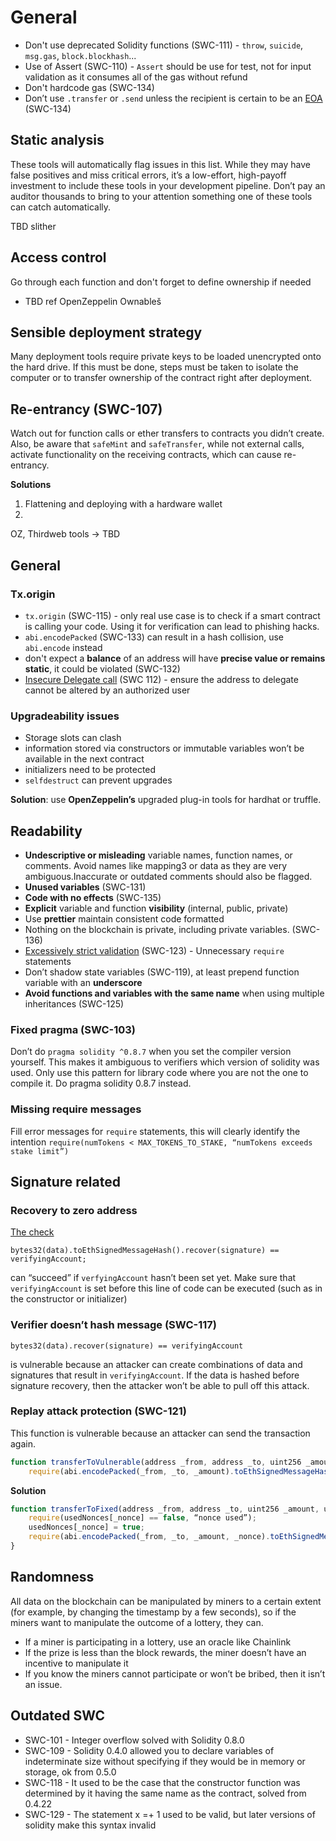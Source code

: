 
# General
- Don't use deprecated Solidity functions (SWC-111) - `throw`, `suicide`, `msg.gas`, `block.blockhash`... 
- Use of Assert (SWC-110) - `Assert` should be use for test, not for input validation as it consumes all of the gas without refund
- Don't hardcode gas (SWC-134)
- Don’t use `.transfer` or `.send` unless the recipient is certain to be an [EOA](https://consensys.net/diligence/blog/2019/09/stop-using-soliditys-transfer-now) (SWC-134)

## Static analysis
These tools will automatically flag issues in this list. While they may have false positives and miss critical errors, it’s a low-effort, high-payoff investment to include these tools in your development pipeline. Don’t pay an auditor thousands to bring to your attention something one of these tools can catch automatically.

TBD slither

## Access control
Go through each function and don't forget to define ownership if needed
- TBD ref OpenZeppelin Ownableš

## Sensible deployment strategy
Many deployment tools require private keys to be loaded unencrypted onto the hard drive. If this must be done, steps must be taken to isolate the computer or to transfer ownership of the contract right after deployment. 

## Re-entrancy (SWC-107)
Watch out for function calls or ether transfers to contracts you didn’t create. Also, be aware that `safeMint` and `safeTransfer`, while not external calls, activate functionality on the receiving contracts, which can cause re-entrancy.

**Solutions**
1. Flattening and deploying with a hardware wallet 
2.

OZ, Thirdweb tools -> TBD

## General
### Tx.origin 
- `tx.origin` (SWC-115) - only real use case is to check if a smart contract is calling your code. Using it for verification can lead to phishing hacks.
- `abi.encodePacked` (SWC-133) can result in a hash collision, use `abi.encode` instead
- don't expect a **balance** of an address will have **precise value or remains static**, it could be violated (SWC-132)
- [Insecure Delegate call](https://blog.solidityscan.com/security-issues-with-delegate-calls-4ae64d775b76) (SWC 112) - ensure the address to delegate cannot be altered by an authorized user

### Upgradeability issues
- Storage slots can clash
- information stored via constructors or immutable variables won’t be available in the next contract
- initializers need to be protected
- `selfdestruct` can prevent upgrades


**Solution**: use **OpenZeppelin’s** upgraded plug-in tools for hardhat or truffle.

## Readability
- **Undescriptive or misleading** variable names, function names, or comments. Avoid names like mapping3 or data as they are very ambiguous.Inaccurate or outdated comments should also be flagged.
- **Unused variables** (SWC-131)
- **Code with no effects** (SWC-135)
- **Explicit** variable and function **visibility** (internal, public, private)
- Use **prettier** maintain consistent code formatted
- Nothing on the blockchain is private, including private variables. (SWC-136)
- [Excessively strict validation](https://decrypt.co/98530/aku-ethereum-nft-launch-ends-with-34m-locked-in-flawed-smart-contract) (SWC-123) - Unnecessary `require` statements
- Don’t shadow state variables (SWC-119), at least prepend function variable with an **underscore**
- **Avoid functions and variables with the same name** when using multiple inheritances (SWC-125)

### Fixed pragma (SWC-103)
Don’t do `pragma solidity ^0.8.7` when you set the compiler version yourself. 
This makes it ambiguous to verifiers which version of solidity was used. 
Only use this pattern for library code where you are not the one to compile it. Do pragma solidity 0.8.7 instead.

### Missing require messages
Fill error messages for `require` statements, this will clearly identify the intention
`require(numTokens < MAX_TOKENS_TO_STAKE, “numTokens exceeds stake limit”)`

## Signature related
### Recovery to zero address
[The check](https://docs.openzeppelin.com/contracts/2.x/api/cryptography#ECDSA)
```
bytes32(data).toEthSignedMessageHash().recover(signature) == verifyingAccount;
```
can “succeed” if `verfyingAccount` hasn’t been set yet. Make sure that `verifyingAccount` is set before this line of code can be executed (such as in the constructor or initializer)

### Verifier doesn’t hash message (SWC-117)
`bytes32(data).recover(signature) == verifyingAccount`

is vulnerable because an attacker can create combinations of data and signatures that result in `verifyingAccount`. If the data is hashed before signature recovery, then the attacker won’t be able to pull off this attack. 

### Replay attack protection (SWC-121)
This function is vulnerable because an attacker can send the transaction again.
```js
function transferToVulnerable(address _from, address _to, uint256 _amount, bytes calldata signature) external {
    require(abi.encodePacked(_from, _to, _amount).toEthSignedMessageHash().recover(signature) == _from);}
```

**Solution**
```js
function transferToFixed(address _from, address _to, uint256 _amount, uint256 _nonce, bytes calldata signature) external {
    require(usedNonces[_nonce] == false, “nonce used”);
    usedNonces[_nonce] = true;
    require(abi.encodePacked(_from, _to, _amount, _nonce).toEthSignedMessageHash().recover(signature) == _from);
}
```

## Randomness 
All data on the blockchain can be manipulated by miners to a certain extent (for example, by changing the timestamp by a few seconds), so if the miners want to manipulate the outcome of a lottery, they can. 

- If a miner is participating in a lottery, use an oracle like Chainlink
- If the prize is less than the block rewards, the miner doesn’t have an incentive to manipulate it
- If you know the miners cannot participate or won’t be bribed, then it isn’t an issue.


## Outdated SWC
- SWC-101 - Integer overflow solved with Solidity 0.8.0
- SWC-109 - Solidity 0.4.0 allowed you to declare variables of indeterminate size without specifying if they would be in memory or storage, ok from 0.5.0
- SWC-118 - It used to be the case that the constructor function was determined by it having the same name as the contract, solved from 0.4.22
- SWC-129 - The statement x =+ 1 used to be valid, but later versions of solidity make this syntax invalid